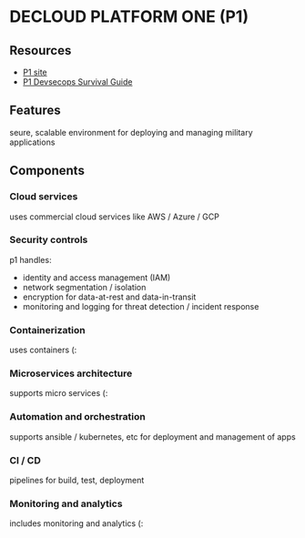 # DECLOUD PLATFORM ONE (P1)

## Resources

- [P1 site](https://p1.dso.mil/)
- [P1 Devsecops Survival Guide](https://sso-info.il2.dso.mil/file/Platform_One_Grogus_Guide_To_Devsecops_Survival_Guide.pdf)

## Features
seure, scalable environment for deploying and managing military applications

## Components

### Cloud services
uses commercial cloud services like AWS / Azure / GCP

### Security controls
p1 handles:
- identity and access management (IAM)
- network segmentation / isolation
- encryption for data-at-rest and data-in-transit
- monitoring and logging for threat detection / incident response

### Containerization
uses containers (:

### Microservices architecture
supports micro services (:

### Automation and orchestration
supports ansible / kubernetes, etc for deployment and management of apps

### CI / CD
pipelines for build, test, deployment

### Monitoring and analytics
includes monitoring and analytics (: